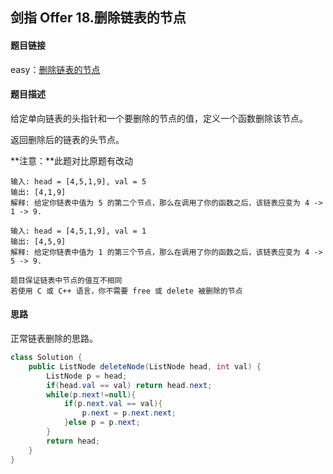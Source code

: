 ## 剑指 Offer 18.删除链表的节点

#### 题目链接

easy：[删除链表的节点](https://leetcode-cn.com/problems/shan-chu-lian-biao-de-jie-dian-lcof/)

#### 题目描述

给定单向链表的头指针和一个要删除的节点的值，定义一个函数删除该节点。

返回删除后的链表的头节点。

**注意：**此题对比原题有改动

```
输入: head = [4,5,1,9], val = 5
输出: [4,1,9]
解释: 给定你链表中值为 5 的第二个节点，那么在调用了你的函数之后，该链表应变为 4 -> 1 -> 9.

输入: head = [4,5,1,9], val = 1
输出: [4,5,9]
解释: 给定你链表中值为 1 的第三个节点，那么在调用了你的函数之后，该链表应变为 4 -> 5 -> 9.

题目保证链表中节点的值互不相同
若使用 C 或 C++ 语言，你不需要 free 或 delete 被删除的节点
```

#### 思路

正常链表删除的思路。

```java
class Solution {
    public ListNode deleteNode(ListNode head, int val) {
        ListNode p = head;
        if(head.val == val) return head.next;
        while(p.next!=null){
            if(p.next.val == val){
                p.next = p.next.next;
            }else p = p.next;
        }
        return head;
    }
}
```


